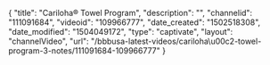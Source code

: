 {
    "title": "Cariloha&reg; Towel Program",
    "description": "",
    "channelid": "111091684",
    "videoid": "109966777",
    "date_created": "1502518308",
    "date_modified": "1504049172",
    "type": "captivate",
    "layout": "channelVideo",
    "url": "\/bbbusa-latest-videos\/cariloha\u00c2-towel-program-3-notes\/111091684-109966777"
}